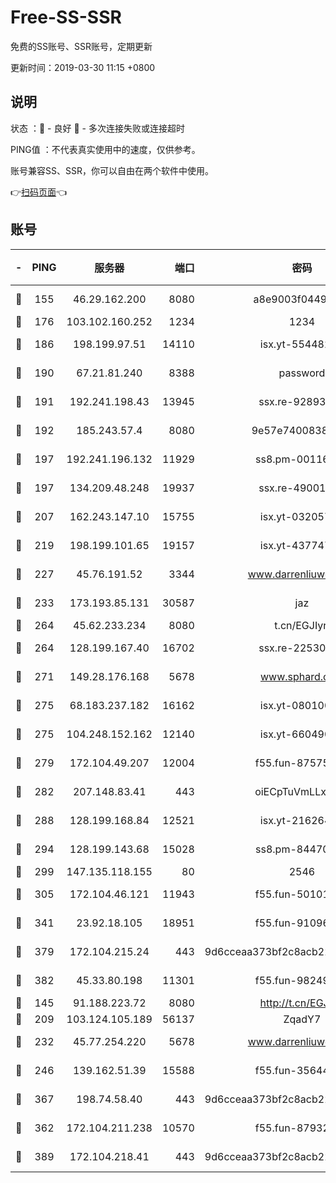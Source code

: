 # Free-SS-SSR

免费的SS账号、SSR账号，定期更新

更新时间：2019-03-30 11:15 +0800

## 说明

状态     ：🙂 - 良好 🙁 - 多次连接失败或连接超时

PING值   ：不代表真实使用中的速度，仅供参考。

账号兼容SS、SSR，你可以自由在两个软件中使用。

👉[扫码页面](https://liesauer.github.io/Free-SS-SSR/)👈

## 账号

|-|PING|服务器|端口|密码|加密方式|区域|
|:----:|:----:|:-----:|-----:|:----:|:----:|:----:|
|🙂|155|46.29.162.200|8080|a8e9003f0449cea5|chacha20-ietf|RU|
|🙂|176|103.102.160.252|1234|1234|rc4-md5|JP|
|🙂|186|198.199.97.51|14110|isx.yt-55448216|aes-256-cfb|US|
|🙂|190|67.21.81.240|8388|password|aes-256-cfb|US|
|🙂|191|192.241.198.43|13945|ssx.re-92893313|aes-256-cfb|US|
|🙂|192|185.243.57.4|8080|9e57e7400838a01e|chacha20-ietf|US|
|🙂|197|192.241.196.132|11929|ss8.pm-00116909|aes-256-cfb|US|
|🙂|197|134.209.48.248|19937|ssx.re-49001523|aes-256-cfb|US|
|🙂|207|162.243.147.10|15755|isx.yt-03205725|aes-256-cfb|US|
|🙂|219|198.199.101.65|19157|isx.yt-43774742|aes-256-cfb|US|
|🙂|227|45.76.191.52|3344|www.darrenliuwei.com|aes-256-cfb|JP|
|🙂|233|173.193.85.131|30587|jaz|aes-256-cfb|US|
|🙂|264|45.62.233.234|8080|t.cn/EGJIyrl|rc4-md5|CA|
|🙂|264|128.199.167.40|16702|ssx.re-22530324|aes-256-cfb|SG|
|🙂|271|149.28.176.168|5678|www.sphard.com|aes-256-cfb|AU|
|🙂|275|68.183.237.182|16162|isx.yt-08010046|aes-256-cfb|SG|
|🙂|275|104.248.152.162|12140|isx.yt-66049026|aes-256-cfb|SG|
|🙂|279|172.104.49.207|12004|f55.fun-87575174|aes-256-cfb|SG|
|🙂|282|207.148.83.41|443|oiECpTuVmLLxk4Ts|aes-256-cfb|AU|
|🙂|288|128.199.168.84|12521|isx.yt-21626467|aes-256-cfb|SG|
|🙂|294|128.199.143.68|15028|ss8.pm-84470034|aes-256-cfb|SG|
|🙂|299|147.135.118.155|80|2546|chacha20|US|
|🙂|305|172.104.46.121|11943|f55.fun-50101204|aes-256-cfb|SG|
|🙂|341|23.92.18.105|18951|f55.fun-91096122|aes-256-cfb|US|
|🙂|379|172.104.215.24|443|9d6cceaa373bf2c8acb22e60b6a58be6|aes-256-cfb|US|
|🙂|382|45.33.80.198|11301|f55.fun-98249734|aes-256-cfb|US|
|🙂|145|91.188.223.72|8080|http://t.cn/EGJIyrl|rc4-md5|RU|
|🙂|209|103.124.105.189|56137|ZqadY7|chacha20|US|
|🙂|232|45.77.254.220|5678|www.darrenliuwei.com|aes-256-cfb|SG|
|🙂|246|139.162.51.39|15588|f55.fun-35644357|aes-256-cfb|SG|
|🙂|367|198.74.58.40|443|9d6cceaa373bf2c8acb22e60b6a58be6|aes-256-cfb|US|
|🙁|362|172.104.211.238|10570|f55.fun-87932091|aes-256-cfb|US|
|🙁|389|172.104.218.41|443|9d6cceaa373bf2c8acb22e60b6a58be6|aes-256-cfb|US|

